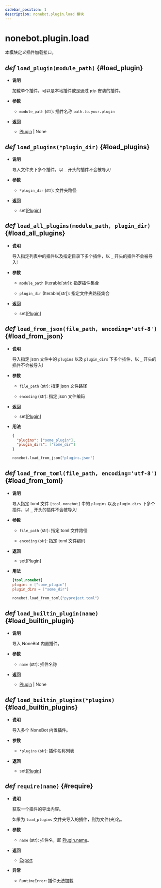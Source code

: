 ```yaml
---
sidebar_position: 1
description: nonebot.plugin.load 模块
---
```


# nonebot.plugin.load

本模块定义插件加载接口。

## _def_ `load_plugin(module_path)` {#load_plugin}

- **说明**

  加载单个插件，可以是本地插件或是通过 `pip` 安装的插件。

- **参数**

  - `module_path` (str): 插件名称 `path.to.your.plugin`

- **返回**

  - [Plugin](./plugin.md#Plugin) | None

## _def_ `load_plugins(*plugin_dir)` {#load_plugins}

- **说明**

  导入文件夹下多个插件，以 `_` 开头的插件不会被导入!

- **参数**

  - `*plugin_dir` (str): 文件夹路径

- **返回**

  - set[[Plugin](./plugin.md#Plugin)]

## _def_ `load_all_plugins(module_path, plugin_dir)` {#load_all_plugins}

- **说明**

  导入指定列表中的插件以及指定目录下多个插件，以 `_` 开头的插件不会被导入!

- **参数**

  - `module_path` (Iterable[str]): 指定插件集合

  - `plugin_dir` (Iterable[str]): 指定文件夹路径集合

- **返回**

  - set[[Plugin](./plugin.md#Plugin)]

## _def_ `load_from_json(file_path, encoding='utf-8')` {#load_from_json}

- **说明**

  导入指定 json 文件中的 `plugins` 以及 `plugin_dirs` 下多个插件，以 `_` 开头的插件不会被导入!

- **参数**

  - `file_path` (str): 指定 json 文件路径

  - `encoding` (str): 指定 json 文件编码

- **返回**

  - set[[Plugin](./plugin.md#Plugin)]

- **用法**

  ```json title=plugins.json
  {
    "plugins": ["some_plugin"],
    "plugin_dirs": ["some_dir"]
  }
  ```

  ```python
  nonebot.load_from_json("plugins.json")
  ```

## _def_ `load_from_toml(file_path, encoding='utf-8')` {#load_from_toml}

- **说明**

  导入指定 toml 文件 `[tool.nonebot]` 中的 `plugins` 以及 `plugin_dirs` 下多个插件，以 `_` 开头的插件不会被导入!

- **参数**

  - `file_path` (str): 指定 toml 文件路径

  - `encoding` (str): 指定 toml 文件编码

- **返回**

  - set[[Plugin](./plugin.md#Plugin)]

- **用法**

  ```toml title=pyproject.toml
  [tool.nonebot]
  plugins = ["some_plugin"]
  plugin_dirs = ["some_dir"]
  ```

  ```python
  nonebot.load_from_toml("pyproject.toml")
  ```

## _def_ `load_builtin_plugin(name)` {#load_builtin_plugin}

- **说明**

  导入 NoneBot 内置插件。

- **参数**

  - `name` (str): 插件名称

- **返回**

  - [Plugin](./plugin.md#Plugin) | None

## _def_ `load_builtin_plugins(*plugins)` {#load_builtin_plugins}

- **说明**

  导入多个 NoneBot 内置插件。

- **参数**

  - `*plugins` (str): 插件名称列表

- **返回**

  - set[[Plugin](./plugin.md#Plugin)]

## _def_ `require(name)` {#require}

- **说明**

  获取一个插件的导出内容。

  如果为 `load_plugins` 文件夹导入的插件，则为文件(夹)名。

- **参数**

  - `name` (str): 插件名，即 [Plugin.name](./plugin.md#Plugin-name)。

- **返回**

  - [Export](./export.md#Export)

- **异常**

  - `RuntimeError`: 插件无法加载
